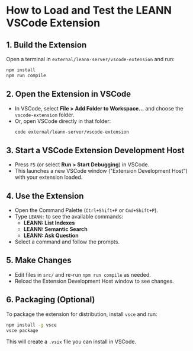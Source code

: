# How to Load and Test the LEANN VSCode Extension

## 1. Build the Extension

Open a terminal in `external/leann-server/vscode-extension` and run:

```bash
npm install
npm run compile
```

## 2. Open the Extension in VSCode

- In VSCode, select **File > Add Folder to Workspace...** and choose the `vscode-extension` folder.
- Or, open VSCode directly in that folder:
  ```bash
  code external/leann-server/vscode-extension
  ```

## 3. Start a VSCode Extension Development Host

- Press `F5` (or select **Run > Start Debugging**) in VSCode.
- This launches a new VSCode window ("Extension Development Host") with your extension loaded.

## 4. Use the Extension

- Open the Command Palette (`Ctrl+Shift+P` or `Cmd+Shift+P`).
- Type `LEANN:` to see the available commands:
  - **LEANN: List Indexes**
  - **LEANN: Semantic Search**
  - **LEANN: Ask Question**
- Select a command and follow the prompts.

## 5. Make Changes

- Edit files in `src/` and re-run `npm run compile` as needed.
- Reload the Extension Development Host window to see changes.

## 6. Packaging (Optional)

To package the extension for distribution, install `vsce` and run:

```bash
npm install -g vsce
vsce package
```

This will create a `.vsix` file you can install in VSCode.
